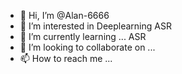 - 👋 Hi, I’m @Alan-6666
- 👀 I’m interested in Deeplearning ASR
- 🌱 I’m currently learning ... ASR
- 💞️ I’m looking to collaborate on ...
- 📫 How to reach me ...

<!---
Alan-6666/Alan-6666 is a ✨ special ✨ repository because its `README.md` (this file) appears on your GitHub profile.
You can click the Preview link to take a look at your changes.
--->
